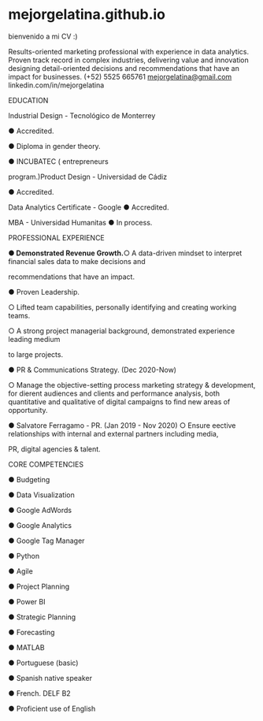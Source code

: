 # mejorgelatina.github.io
bienvenido a mi CV :)  

Results-oriented marketing professional with experience in data analytics. Proven track record in complex industries, delivering value and innovation designing detail-oriented decisions and recommendations that have an impact for businesses.
(+52) 5525 665761 mejorgelatina@gmail.com linkedin.com/in/mejorgelatina

EDUCATION

Industrial Design - Tecnológico de Monterrey

● Accredited.

● Diploma in gender theory.

● INCUBATEC ( entrepreneurs

program.)Product Design - Universidad de Cádiz

● Accredited.

Data Analytics Certificate - Google ● Accredited.

MBA - Universidad Humanitas ● In process.

PROFESSIONAL EXPERIENCE

**● Demonstrated Revenue Growth.**○ A data-driven mindset to interpret financial sales data to make decisions and

recommendations that have an impact.

● Proven Leadership.

○ Lifted team capabilities, personally identifying and creating working teams.

○ A strong project managerial background, demonstrated experience leading medium

to large projects.

● PR & Communications Strategy. (Dec 2020-Now)

○ Manage the objective-setting process marketing strategy & development, for dierent audiences and clients and performance analysis, both quantitative and qualitative of digital campaigns to find new areas of opportunity.

● Salvatore Ferragamo - PR. (Jan 2019 - Nov 2020) ○ Ensure eective relationships with internal and external partners including media,

PR, digital agencies & talent.

CORE COMPETENCIES

● Budgeting

● Data Visualization

● Google AdWords

● Google Analytics

● Google Tag Manager

● Python

● Agile

● Project Planning

● Power BI

● Strategic Planning

● Forecasting

● MATLAB

● Portuguese (basic)

● Spanish native speaker

● French. DELF B2

● Proficient use of English
